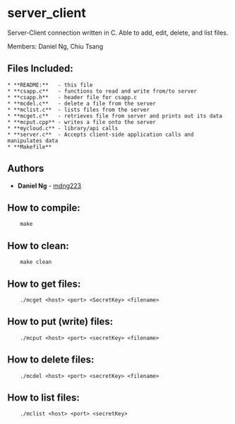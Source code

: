 # server_client
Server-Client connection written in C. Able to add, edit, delete, and list files. 


Members: Daniel Ng, Chiu Tsang


## Files Included:
	* **README:**	- this file
	* **csapp.c**	- functions to read and write from/to server
	* **csapp.h**	- header file for csapp.c
	* **mcdel.c** 	- delete a file from the server
	* **mclist.c**	- lists files from the server
	* **mcget.c**	- retrieves file from server and prints out its data
	* **mcput.cpp**	- writes a file onto the server
	* **mycloud.c**	- library/api calls
	* **server.c**	- Accepts client-side application calls and manipulates data
	* **Makefile**	

## Authors

* **Daniel Ng** - [mdng223](https://github.com/mdng223)

## How to compile:
		make

## How to clean:
		make clean

## How to get files:
		./mcget <host> <port> <SecretKey> <filename>

## How to put (write) files:
		./mcput <host> <port> <secretKey> <filename>

## How to delete files:
		./mcdel <host> <port> <secretKey> <filename>

## How to list files:
		./mclist <host> <port> <secretKey>

